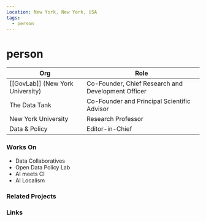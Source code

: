 ```yaml
---
Location: New York, New York, USA
tags:
  - person
---
```

# person

| Org                                      | Role                                               |
| ---------------------------------------- | -------------------------------------------------- |
| [[GovLab]] (New York University)         | Co-Founder, Chief Research and Development Officer |
| The Data Tank                            | Co-Founder and Principal Scientific Advisor        |
| New York University                      | Research Professor                                 |
| Data & Policy                            | Editor-in-Chief                                    |

### Works On

- Data Collaboratives
- Open Data Policy Lab
- AI meets CI
- AI Localism

### Related Projects

### Links
